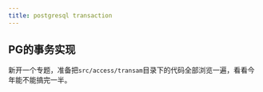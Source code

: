 ```yaml
---
title: postgresql transaction
---
```



## PG的事务实现
新开一个专题，准备把`src/access/transam`目录下的代码全部浏览一遍，看看今年能不能搞完一半。


